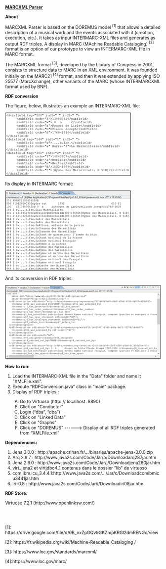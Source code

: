 <B> <U> MARCXML Parser </U> </B>

<B> About </B>
<p> MARCXML Parser is based on the DOREMUS model <sup>[1]</sup> that allows a detailed description of a musical work and the events associated with it (creation, execution, etc.). It takes as input INTERMARC-XML files and generates as output RDF triples. A display in MARC (MAchine Readable Cataloging) <sup>[2]</sup> format is an option of our prototype to view an INTERMARC-XML file in MARC format. </p>

<p> The MARCXML format <sup>[3]</sup>, developed by the Library of Congress in 2001, consists to structure data to MARC in an XML environment. It was founded initially on the MARC21 <sup>[4]</sup> format, and then it was extended by applying ISO 25577 (MarcXchange), other variants of the MARC (whose INTERMARCXML format used by BNF). </p>

<B> RDF conversion </B>
<p> The figure, below, illustrates an example an INTERMARC-XML file: <p>

 <img src="https://github.com/DOREMUS-ANR/marc2rdf/blob/master/img/1.png">
 
<p> Its display in INTERMARC format: <p>

<img src="https://github.com/DOREMUS-ANR/marc2rdf/blob/master/img/2.png">
 
<p> And its conversion in RDF triples: <p>
 
 <img src="https://github.com/DOREMUS-ANR/marc2rdf/blob/master/img/3.png">

<p> <B> How to run: </B> </p>
<ol>
<li> Load the INTERMARC-XML file in the "Data" folder and name it "XMLFile.xml". </li>
<li> Execute “RDFConversion.java” class in “main” package.</li>
<li> Display of RDF triples :</li>
<ol type=A>
<li> Go to Virtuoso (http: // localhost: 8890)</li>
<li> Click on "Conductor"</li>
<li> Login (“dba”, “dba”)</li>
<li> Click on "Linked Data"</li>
<li> Click on "Graphs"</li>
<li> Click on "DOREMUS"
------> Display of all RDF triples generated from “XMLFile.xml”</li>
</ol>
</ol>

<B> Dependencies: </B>
<ol>
<li> Jena 3.0.0 : http://apache.crihan.fr/.../binaries/apache-jena-3.0.0.zip </li>
<li> Arq 2.8.7 : http://www.java2s.com/Code/Jar/a/Downloadarq287jar.htm </li>
<li> Jena 2.6.0 : http://www.java2s.com/Code/Jar/j/Downloadjena260jar.htm </li>
<li> virt_jena2 et virtjdbc4_1 contenus dans le dossier "lib" de virtuoso </li>
<li> com.ibm.icu_3.4.4.1:http://www.java2s.com/.../Jar/c/Downloadcomibmicu3441jar.htm </li>
<li> iri-0.8 : http://www.java2s.com/Code/Jar/i/Downloadiri08jar.htm </li>
</ol>

<B> RDF Store: </B>
<p> Virtuoso 7.2.1 (http://www.openlinksw.com/) </p>
<br>
<br>
<p> <a name="">[1]</a>: https://drive.google.com/file/d/0B_nxZpGQv9GKZmpKRGl2dmRENGc/view </p>
<p> <a name="">[2]</a>: https://fr.wikipedia.org/wiki/Machine-Readable_Cataloging / </p>
<p> <a name="">[3]</a>: https://www.loc.gov/standards/marcxml/ </p>
<p> <a name="">[4]</a>:https://www.loc.gov/marc/ </p>
